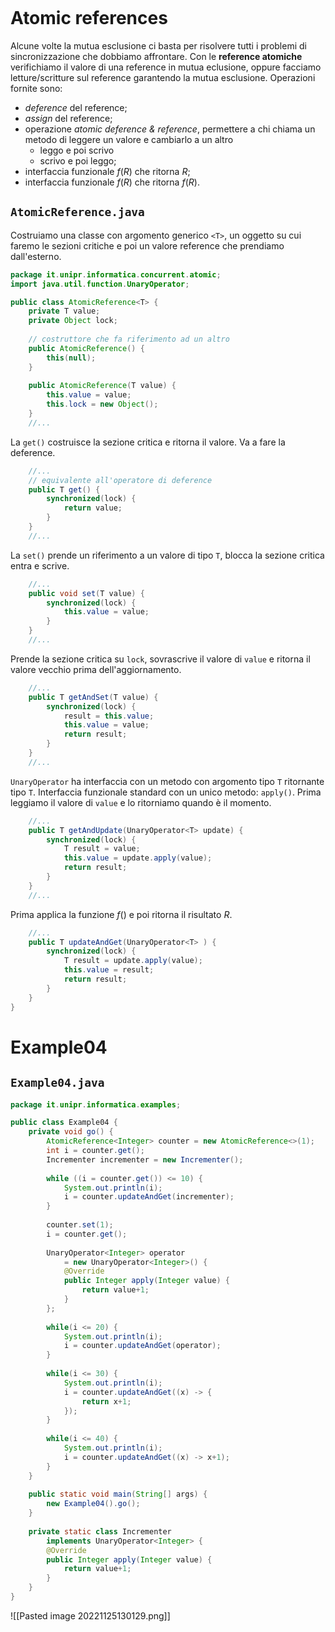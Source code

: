 ```toc
```
# Atomic references
Alcune volte la mutua esclusione ci basta per risolvere tutti i problemi di sincronizzazione che dobbiamo affrontare. Con le **reference atomiche** verifichiamo il valore di una reference in mutua eclusione, oppure facciamo letture/scritture sul reference garantendo la mutua esclusione.
Operazioni fornite sono:
- *deference* del reference;
- *assign* del reference;
- operazione *atomic deference & reference*, permettere a chi chiama un metodo di leggere un valore e cambiarlo a un altro
	- leggo e poi scrivo
	- scrivo e poi leggo;
- interfaccia funzionale $f(R)$ che ritorna $R$;
- interfaccia funzionale $f(R)$ che ritorna $f(R)$.

## `AtomicReference.java`
Costruiamo una classe con argomento generico `<T>`, un oggetto su cui faremo le sezioni critiche e poi un valore reference che prendiamo dall'esterno.

```java
package it.unipr.informatica.concurrent.atomic;
import java.util.function.UnaryOperator;

public class AtomicReference<T> {
	private T value;
	private Object lock;
	
	// costruttore che fa riferimento ad un altro
	public AtomicReference() {
		this(null);
	}
	
	public AtomicReference(T value) {
		this.value = value;
		this.lock = new Object();
	}
	//...
```

La `get()` costruisce la sezione critica e ritorna il valore.
Va a fare la deference.
```java
	//...
	// equivalente all'operatore di deference
	public T get() {
		synchronized(lock) {
			return value;
		}
	}
	//...
```

La `set()` prende un riferimento a un valore di tipo `T`, blocca la sezione critica entra e scrive.
```java
	//...
	public void set(T value) {
		synchronized(lock) {
			this.value = value;
		}
	}
	//...
```

Prende la sezione critica su `lock`, sovrascrive il valore di `value` e ritorna il valore vecchio prima dell'aggiornamento.
```java
	//...
	public T getAndSet(T value) {
		synchronized(lock) {
			result = this.value;
			this.value = value;
			return result;
		}
	}
	//...
```

`UnaryOperator` ha interfaccia con un metodo con argomento tipo `T` ritornante tipo `T`. Interfaccia funzionale standard con un unico metodo: `apply()`.
Prima leggiamo il valore di `value` e lo ritorniamo quando è il momento.
```java
	//...
	public T getAndUpdate(UnaryOperator<T> update) {
		synchronized(lock) {
			T result = value;
			this.value = update.apply(value);
			return result;
		}
	}
	//...
```

Prima applica la funzione $f()$ e poi ritorna il risultato $R$.
```java
	//...
	public T updateAndGet(UnaryOperator<T> ) {
		synchronized(lock) {
			T result = update.apply(value);
			this.value = result;
			return result;
		}
	}
}
```

# Example04
## `Example04.java`

```java
package it.unipr.informatica.examples;

public class Example04 {
	private void go() {
		AtomicReference<Integer> counter = new AtomicReference<>(1);
		int i = counter.get();
		Incrementer incrementer = new Incrementer();
		
		while ((i = counter.get()) <= 10) {
			System.out.println(i);
			i = counter.updateAndGet(incrementer);
		}
		
		counter.set(1);
		i = counter.get();
		
		UnaryOperator<Integer> operator 
			= new UnaryOperator<Integer>() {
			@Override
			public Integer apply(Integer value) {
				return value+1;
			}
		};
		
		while(i <= 20) {
			System.out.println(i);
			i = counter.updateAndGet(operator);
		}
		
		while(i <= 30) {
			System.out.println(i);
			i = counter.updateAndGet((x) -> {
				return x+1;
			});
		}
		
		while(i <= 40) {
			System.out.println(i);
			i = counter.updateAndGet((x) -> x+1);
		}
	}
	
	public static void main(String[] args) {
		new Example04().go();
	}
	
	private static class Incrementer 
		implements UnaryOperator<Integer> {
		@Override
		public Integer apply(Integer value) {
			return value+1;
		}
	}
}
```

![[Pasted image 20221125130129.png]]